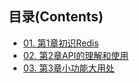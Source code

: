 ## 目录(Contents)

- [01. 第1章初识Redis](md/第1章初识Redis.md)
- [02. 第2章API的理解和使用](md/第2章API的理解和使用.md)
- [03. 第3章小功能大用处](md/第3章小功能大用处.md)

